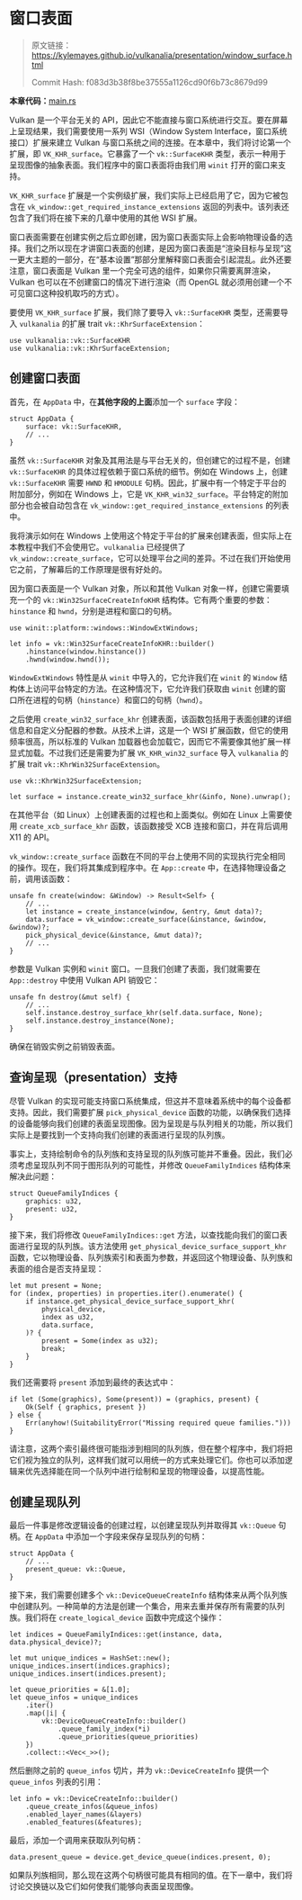 # 窗口表面

> 原文链接：<https://kylemayes.github.io/vulkanalia/presentation/window_surface.html>
> 
> Commit Hash: f083d3b38f8be37555a1126cd90f6b73c8679d99

**本章代码：**[main.rs](https://github.com/KyleMayes/vulkanalia/tree/master/tutorial/src/05_window_surface.rs)

Vulkan 是一个平台无关的 API，因此它不能直接与窗口系统进行交互。要在屏幕上呈现结果，我们需要使用一系列 WSI（Window System Interface，窗口系统接口）扩展来建立 Vulkan 与窗口系统之间的连接。在本章中，我们将讨论第一个扩展，即 `VK_KHR_surface`。它暴露了一个 `vk::SurfaceKHR` 类型，表示一种用于呈现图像的抽象表面。我们程序中的窗口表面将由我们用 `winit` 打开的窗口来支持。

`VK_KHR_surface` 扩展是一个实例级扩展，我们实际上已经启用了它，因为它被包含在 `vk_window::get_required_instance_extensions` 返回的列表中。该列表还包含了我们将在接下来的几章中使用的其他 WSI 扩展。

窗口表面需要在创建实例之后立即创建，因为窗口表面实际上会影响物理设备的选择。我们之所以现在才讲窗口表面的创建，是因为窗口表面是“渲染目标与呈现”这一更大主题的一部分，在“基本设置”那部分里解释窗口表面会引起混乱。此外还要注意，窗口表面是 Vulkan 里一个完全可选的组件，如果你只需要离屏渲染，Vulkan 也可以在不创建窗口的情况下进行渲染（而 OpenGL 就必须用创建一个不可见窗口这种投机取巧的方式）。

<!-- 作者是真的逆天 -->
要使用 `VK_KHR_surface` 扩展，我们除了要导入 `vk::SurfaceKHR` 类型，还需要导入 `vulkanalia` 的扩展 trait `vk::KhrSurfaceExtension`：

```rust,noplaypen
use vulkanalia::vk::SurfaceKHR
use vulkanalia::vk::KhrSurfaceExtension;
```

## 创建窗口表面

首先，在 `AppData` 中，在**其他字段的上面**添加一个 `surface` 字段：

```rust,noplaypen
struct AppData {
    surface: vk::SurfaceKHR,
    // ...
}
```

虽然 `vk::SurfaceKHR` 对象及其用法是与平台无关的，但创建它的过程不是，创建 `vk::SurfaceKHR` 的具体过程依赖于窗口系统的细节。例如在 Windows 上，创建 `vk::SurfaceKHR` 需要 `HWND` 和 `HMODULE` 句柄。因此，扩展中有一个特定于平台的附加部分，例如在 Windows 上，它是 `VK_KHR_win32_surface`。平台特定的附加部分也会被自动包含在 `vk_window::get_required_instance_extensions` 的列表中。

我将演示如何在 Windows 上使用这个特定于平台的扩展来创建表面，但实际上在本教程中我们不会使用它。`vulkanalia` 已经提供了 `vk_window::create_surface`，它可以处理平台之间的差异。不过在我们开始使用它之前，了解幕后的工作原理是很有好处的。

因为窗口表面是一个 Vulkan 对象，所以和其他 Vulkan 对象一样，创建它需要填充一个的 `vk::Win32SurfaceCreateInfoKHR` 结构体。它有两个重要的参数：`hinstance` 和 `hwnd`，分别是进程和窗口的句柄。

```rust,noplaypen
use winit::platform::windows::WindowExtWindows;

let info = vk::Win32SurfaceCreateInfoKHR::builder()
    .hinstance(window.hinstance())
    .hwnd(window.hwnd());
```

`WindowExtWindows` 特性是从 `winit` 中导入的，它允许我们在 `winit` 的 `Window` 结构体上访问平台特定的方法。在这种情况下，它允许我们获取由 `winit` 创建的窗口所在进程的句柄（`hinstance`）和窗口的句柄（`hwnd`）。

之后使用 `create_win32_surface_khr` 创建表面，该函数包括用于表面创建的详细信息和自定义分配器的参数。从技术上讲，这是一个 WSI 扩展函数，但它的使用频率很高，所以标准的 Vulkan 加载器也会加载它，因而它不需要像其他扩展一样显式加载。不过我们还是需要为扩展 `VK_KHR_win32_surface` 导入 `vulkanalia` 的扩展 trait `vk::KhrWin32SurfaceExtension`。

```rust,noplaypen
use vk::KhrWin32SurfaceExtension;

let surface = instance.create_win32_surface_khr(&info, None).unwrap();
```

在其他平台（如 Linux）上创建表面的过程也和上面类似。例如在 Linux 上需要使用 `create_xcb_surface_khr` 函数，该函数接受 XCB 连接和窗口，并在背后调用 X11 的 API。

`vk_window::create_surface` 函数在不同的平台上使用不同的实现执行完全相同的操作。现在，我们将其集成到程序中。在 `App::create` 中，在选择物理设备之前，调用该函数：

```rust,noplaypen
unsafe fn create(window: &Window) -> Result<Self> {
    // ...
    let instance = create_instance(window, &entry, &mut data)?;
    data.surface = vk_window::create_surface(&instance, &window, &window)?;
    pick_physical_device(&instance, &mut data)?;
    // ...
}
```

参数是 Vulkan 实例和 `winit` 窗口。一旦我们创建了表面，我们就需要在 `App::destroy` 中使用 Vulkan API 销毁它：

```rust,noplaypen
unsafe fn destroy(&mut self) {
    // ...
    self.instance.destroy_surface_khr(self.data.surface, None);
    self.instance.destroy_instance(None);
}
```

确保在销毁实例之前销毁表面。

## 查询呈现（presentation）支持

<!-- 这里是故意没按照原文翻译的，因为原文真把我气笑了。之后可能会给原文提 PR 以修正这个问题。 -->
尽管 Vulkan 的实现可能支持窗口系统集成，但这并不意味着系统中的每个设备都支持。因此，我们需要扩展 `pick_physical_device` 函数的功能，以确保我们选择的设备能够向我们创建的表面呈现图像。因为呈现是与队列相关的功能，所以我们实际上是要找到一个支持向我们创建的表面进行呈现的队列族。

事实上，支持绘制命令的队列族和支持呈现的队列族可能并不重叠。因此，我们必须考虑呈现队列不同于图形队列的可能性，并修改 `QueueFamilyIndices` 结构体来解决此问题：

```rust,noplaypen
struct QueueFamilyIndices {
    graphics: u32,
    present: u32,
}
```

接下来，我们将修改 `QueueFamilyIndices::get` 方法，以查找能向我们的窗口表面进行呈现的队列族。该方法使用 `get_physical_device_surface_support_khr` 函数，它以物理设备、队列族索引和表面为参数，并返回这个物理设备、队列族和表面的组合是否支持呈现：

```rust,noplaypen
let mut present = None;
for (index, properties) in properties.iter().enumerate() {
    if instance.get_physical_device_surface_support_khr(
        physical_device,
        index as u32,
        data.surface,
    )? {
        present = Some(index as u32);
        break;
    }
}
```

我们还需要将 `present` 添加到最终的表达式中：

```rust,noplaypen
if let (Some(graphics), Some(present)) = (graphics, present) {
    Ok(Self { graphics, present })
} else {
    Err(anyhow!(SuitabilityError("Missing required queue families.")))
}
```

请注意，这两个索引最终很可能指涉到相同的队列族，但在整个程序中，我们将把它们视为独立的队列，这样我们就可以用统一的方式来处理它们。你也可以添加逻辑来优先选择能在同一个队列中进行绘制和呈现的物理设备，以提高性能。

## 创建呈现队列

最后一件事是修改逻辑设备的创建过程，以创建呈现队列并取得其 `vk::Queue` 句柄。在 `AppData` 中添加一个字段来保存呈现队列的句柄：

```rust,noplaypen
struct AppData {
    // ...
    present_queue: vk::Queue,
}
```

接下来，我们需要创建多个 `vk::DeviceQueueCreateInfo` 结构体来从两个队列族中创建队列。一种简单的方法是创建一个集合，用来去重并保存所有需要的队列族。我们将在 `create_logical_device` 函数中完成这个操作：

```rust,noplaypen
let indices = QueueFamilyIndices::get(instance, data, data.physical_device)?;

let mut unique_indices = HashSet::new();
unique_indices.insert(indices.graphics);
unique_indices.insert(indices.present);

let queue_priorities = &[1.0];
let queue_infos = unique_indices
    .iter()
    .map(|i| {
        vk::DeviceQueueCreateInfo::builder()
            .queue_family_index(*i)
            .queue_priorities(queue_priorities)
    })
    .collect::<Vec<_>>();
```

然后删除之前的 `queue_infos` 切片，并为 `vk::DeviceCreateInfo` 提供一个 `queue_infos` 列表的引用：

```rust,noplaypen
let info = vk::DeviceCreateInfo::builder()
    .queue_create_infos(&queue_infos)
    .enabled_layer_names(&layers)
    .enabled_features(&features);
```

最后，添加一个调用来获取队列句柄：

```rust,noplaypen
data.present_queue = device.get_device_queue(indices.present, 0);
```

如果队列族相同，那么现在这两个句柄很可能具有相同的值。在下一章中，我们将讨论交换链以及它们如何使我们能够向表面呈现图像。
